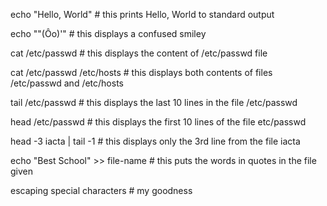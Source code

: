 echo "Hello, World" # this prints Hello, World to standard output

echo "\"(Ôo)'" # this displays a confused smiley

cat /etc/passwd # this displays the content of /etc/passwd file

cat /etc/passwd /etc/hosts # this displays both contents of files /etc/passwd and /etc/hosts

tail /etc/passwd # this displays the last 10 lines in the file /etc/passwd

head /etc/passwd # this displays the first 10 lines of the file etc/passwd

head -3 iacta | tail -1 # this displays only the 3rd line from the file iacta

echo "Best School" >> file-name # this puts the words in quotes in the file given

escaping special characters # my goodness
